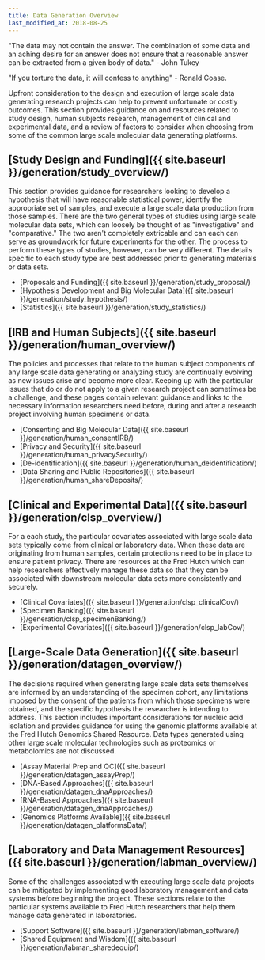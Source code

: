 ```yaml
---
title: Data Generation Overview
last_modified_at: 2018-08-25
---
```


"The data may not contain the answer. The combination of some data and an aching desire for an answer does not ensure that a reasonable answer can be extracted from a given body of data." - John Tukey  

"If you torture the data, it will confess to anything" - Ronald Coase.

Upfront consideration to the design and execution of large scale data generating research projects can help to prevent unfortunate or costly outcomes.  This section provides guidance on and resources related to study design, human subjects research, management of clinical and experimental data, and a review of factors to consider when choosing from some of the common large scale molecular data generating platforms.

## [Study Design and Funding]({{ site.baseurl }}/generation/study_overview/)
This section provides guidance for researchers looking to develop a hypothesis that will have reasonable statistical power, identify the appropriate set of samples, and execute a large scale data production from those samples.  There are the two general types of studies using large scale molecular data sets, which can loosely be thought of as "investigative" and "comparative."  The two aren't completely extricable and can each can serve as groundwork for future experiments for the other.  The process to perform these types of studies, however, can be very different.  The details specific to each study type are best addressed prior to generating materials or data sets.  


* [Proposals and Funding]({{ site.baseurl }}/generation/study_proposal/)
* [Hypothesis Development and Big Molecular Data]({{ site.baseurl }}/generation/study_hypothesis/)
* [Statistics]({{ site.baseurl }}/generation/study_statistics/)

## [IRB and Human Subjects]({{ site.baseurl }}/generation/human_overview/)
The policies and processes that relate to the human subject components of any large scale data generating or analyzing study are continually evolving as new issues arise and become more clear.  Keeping up with the particular issues that do or do not apply to a given research project can sometimes be a challenge, and these pages contain relevant guidance and links to the necessary information researchers need before, during and after a research project involving human specimens or data.  

* [Consenting and Big Molecular Data]({{ site.baseurl }}/generation/human_consentIRB/)
* [Privacy and Security]({{ site.baseurl }}/generation/human_privacySecurity/)
* [De-identification]({{ site.baseurl }}/generation/human_deidentification/)
* [Data Sharing and Public Repositories]({{ site.baseurl }}/generation/human_shareDeposits/)

## [Clinical and Experimental Data]({{ site.baseurl }}/generation/clsp_overview/)
For a each study, the particular covariates associated with large scale data sets typically come from clinical or laboratory data. When these data are originating from human samples, certain protections need to be in place to ensure patient privacy.  There are resources at the Fred Hutch which can help researchers effectively manage these data so that they can be associated with downstream molecular data sets more consistently and securely.  


* [Clinical Covariates]({{ site.baseurl }}/generation/clsp_clinicalCov/)
* [Specimen Banking]({{ site.baseurl }}/generation/clsp_specimenBanking/)
* [Experimental Covariates]({{ site.baseurl }}/generation/clsp_labCov/)

## [Large-Scale Data Generation]({{ site.baseurl }}/generation/datagen_overview/)
The decisions required when generating large scale data sets themselves are informed by an understanding of the specimen cohort, any limitations imposed by the consent of the patients from which those specimens were obtained, and the specific hypothesis the researcher is intending to address.  This section includes important considerations for nucleic acid isolation and provides guidance for using the genomic platforms available at the Fred Hutch Genomics Shared Resource.  Data types generated using other large scale molecular technologies such as proteomics or metabolomics are not discussed.  


* [Assay Material Prep and QC]({{ site.baseurl }}/generation/datagen_assayPrep/)
* [DNA-Based Approaches]({{ site.baseurl }}/generation/datagen_dnaApproaches/)
* [RNA-Based Approaches]({{ site.baseurl }}/generation/datagen_dnaApproaches/)
* [Genomics Platforms Available]({{ site.baseurl }}/generation/datagen_platformsData/)

## [Laboratory and Data Management Resources]({{ site.baseurl }}/generation/labman_overview/)
Some of the challenges associated with executing large scale data projects can be mitigated by implementing good laboratory management and data systems before beginning the project.  These sections relate to the particular systems available to Fred Hutch researchers that help them manage data generated in laboratories.  

* [Support Software]({{ site.baseurl }}/generation/labman_software/)
* [Shared Equipment and Wisdom]({{ site.baseurl }}/generation/labman_sharedequip/)

